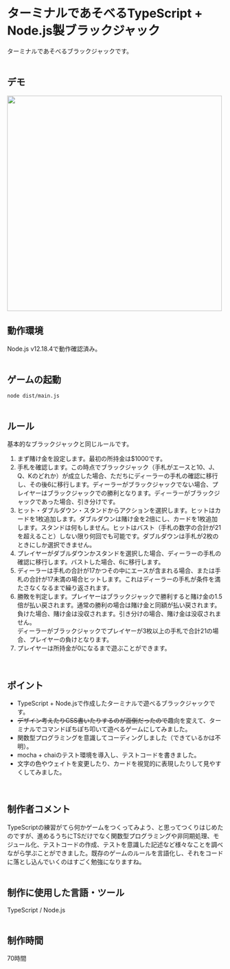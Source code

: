 # ターミナルであそべるTypeScript + Node.js製ブラックジャック
ターミナルであそべるブラックジャックです。
<br>
<br>
## デモ
<img src="https://github.com/foolish-pine/blackjack-game/wiki/images/blackjack.gif" width="500">
<br>

## 動作環境
Node.js v12.18.4で動作確認済み。
<br>
<br>

## ゲームの起動
```node dist/main.js```
<br>
<br>

## ルール
基本的なブラックジャックと同じルールです。
1. まず賭け金を設定します。最初の所持金は$1000です。
2. 手札を確認します。この時点でブラックジャック（手札がエースと10、J、Q、Kのどれか）が成立した場合、ただちにディーラーの手札の確認に移行し、その後6に移行します。ディーラーがブラックジャックでない場合、プレイヤーはブラックジャックでの勝利となります。ディーラーがブラックジャックであった場合、引き分けです。
3. ヒット・ダブルダウン・スタンドからアクションを選択します。ヒットはカードを1枚追加します。ダブルダウンは賭け金を2倍にし、カードを1枚追加します。スタンドは何もしません。ヒットはバスト（手札の数字の合計が21を超えること）しない限り何回でも可能です。ダブルダウンは手札が2枚のときにしか選択できません。
4. プレイヤーがダブルダウンかスタンドを選択した場合、ディーラーの手札の確認に移行します。バストした場合、6に移行します。
5. ディーラーは手札の合計が17かつその中にエースが含まれる場合、または手札の合計が17未満の場合ヒットします。これはディーラーの手札が条件を満たさなくなるまで繰り返されます。
6. 勝敗を判定します。プレイヤーはブラックジャックで勝利すると賭け金の1.5倍が払い戻されます。通常の勝利の場合は賭け金と同額が払い戻されます。負けた場合、賭け金は没収されます。引き分けの場合、賭け金は没収されません。<br>
ディーラーがブラックジャックでプレイヤーが3枚以上の手札で合計21の場合、プレイヤーの負けとなります。
7. プレイヤーは所持金が0になるまで遊ぶことができます。
<br>

## ポイント
- TypeScript + Node.jsで作成したターミナルで遊べるブラックジャックです。
- ~~デザイン考えたりCSS書いたりするのが面倒だったので~~趣向を変えて、ターミナルでコマンドぽちぽち叩いて遊べるゲームにしてみました。
- 関数型プログラミングを意識してコーディングしました（できているかは不明）。
- mocha + chaiのテスト環境を導入し、テストコードを書きました。
- 文字の色やウェイトを変更したり、カードを視覚的に表現したりして見やすくしてみました。
<br>

## 制作者コメント
TypeScriptの練習がてら何かゲームをつくってみよう、と思ってつくりはじめたのですが、進めるうちにTSだけでなく関数型プログラミングや非同期処理、モジュール化、テストコードの作成、テストを意識した記述など様々なことを調べながら学ぶことができました。既存のゲームのルールを言語化し、それをコードに落とし込んでいくのはすごく勉強になりますね。
<br>
<br>

## 制作に使用した言語・ツール
TypeScript / Node.js
<br>
<br>

## 制作時間
70時間
<br>
<br>

